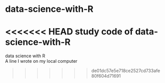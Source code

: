 # data-science-with-R
<<<<<<< HEAD
study code of data-science-with-R
=======
data science with R <br>
A line I wrote on my local computer  
>>>>>>> de01dc57e5e718ce2527cd733afe80f604d71691

